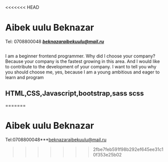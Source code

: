 <<<<<<< HEAD
# Aibek uulu Beknazar 
Tel: 0708800048 ***beknazaraibekuulu@mail.ru***
##  
I am a beginner frontend programmer. Why did I choose your company? Because your company is the fastest growing in this area. And I would like to contribute to the development of your company. I want to tell you why you should choose me, yes, because I am a young ambitious and eager to learn and program
## HTML,CSS,Javascript,bootstrap,sass scss
=======
# Aibek uulu Beknazar
Tel:0708800048***beknazaraibekuulu@mail.ru
>>>>>>> 2fbe7feb591f98b292ef645ee31c10f353e25b02
